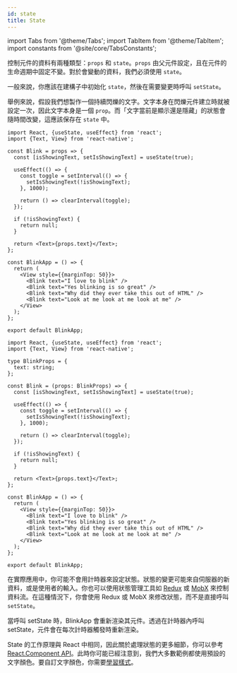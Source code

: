 ```yaml
---
id: state
title: State
---
```


import Tabs from '@theme/Tabs'; import TabItem from '@theme/TabItem'; import constants from '@site/core/TabsConstants';

控制元件的資料有兩種類型：`props` 和 `state`。`props` 由父元件設定，且在元件的生命週期中固定不變。對於會變動的資料，我們必須使用 `state`。

一般來說，你應該在建構子中初始化 `state`，然後在需要變更時呼叫 `setState`。

舉例來說，假設我們想製作一個持續閃爍的文字。文字本身在閃爍元件建立時就被設定一次，因此文字本身是一個 `prop`。而「文字當前是顯示還是隱藏」的狀態會隨時間改變，這應該保存在 `state` 中。

<Tabs groupId="language" queryString defaultValue={constants.defaultSnackLanguage} values={constants.snackLanguages}>
<TabItem value="javascript">

```SnackPlayer name=State&ext=js
import React, {useState, useEffect} from 'react';
import {Text, View} from 'react-native';

const Blink = props => {
  const [isShowingText, setIsShowingText] = useState(true);

  useEffect(() => {
    const toggle = setInterval(() => {
      setIsShowingText(!isShowingText);
    }, 1000);

    return () => clearInterval(toggle);
  });

  if (!isShowingText) {
    return null;
  }

  return <Text>{props.text}</Text>;
};

const BlinkApp = () => {
  return (
    <View style={{marginTop: 50}}>
      <Blink text="I love to blink" />
      <Blink text="Yes blinking is so great" />
      <Blink text="Why did they ever take this out of HTML" />
      <Blink text="Look at me look at me look at me" />
    </View>
  );
};

export default BlinkApp;
```

</TabItem>
<TabItem value="typescript">

```SnackPlayer name=State&ext=tsx
import React, {useState, useEffect} from 'react';
import {Text, View} from 'react-native';

type BlinkProps = {
  text: string;
};

const Blink = (props: BlinkProps) => {
  const [isShowingText, setIsShowingText] = useState(true);

  useEffect(() => {
    const toggle = setInterval(() => {
      setIsShowingText(!isShowingText);
    }, 1000);

    return () => clearInterval(toggle);
  });

  if (!isShowingText) {
    return null;
  }

  return <Text>{props.text}</Text>;
};

const BlinkApp = () => {
  return (
    <View style={{marginTop: 50}}>
      <Blink text="I love to blink" />
      <Blink text="Yes blinking is so great" />
      <Blink text="Why did they ever take this out of HTML" />
      <Blink text="Look at me look at me look at me" />
    </View>
  );
};

export default BlinkApp;
```

</TabItem>
</Tabs>

在實際應用中，你可能不會用計時器來設定狀態。狀態的變更可能來自伺服器的新資料，或是使用者的輸入。你也可以使用狀態管理工具如 [Redux](https://redux.js.org/) 或 [MobX](https://mobx.js.org/) 來控制資料流。在這種情況下，你會使用 Redux 或 MobX 來修改狀態，而不是直接呼叫 `setState`。

當呼叫 setState 時，BlinkApp 會重新渲染其元件。透過在計時器內呼叫 setState，元件會在每次計時器觸發時重新渲染。

State 的工作原理與 React 中相同，因此關於處理狀態的更多細節，你可以參考 [React.Component API](https://react.dev/reference/react/Component#setstate)。此時你可能已經注意到，我們大多數範例都使用預設的文字顏色。要自訂文字顏色，你需要[學習樣式](style.md)。